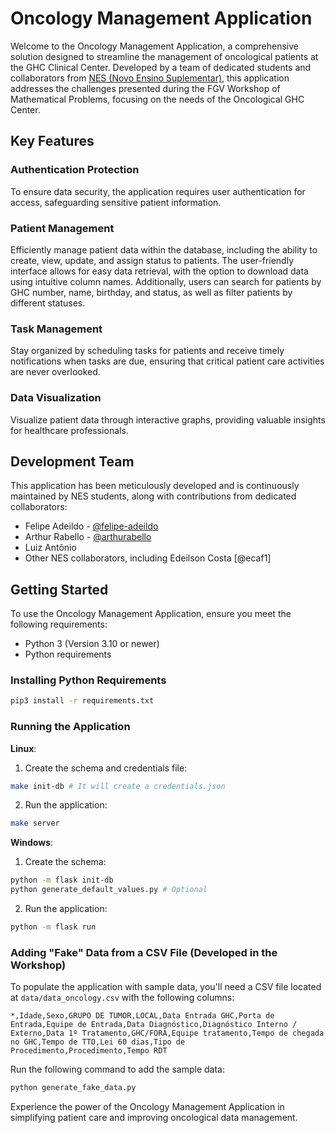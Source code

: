 # Oncology Management Application

Welcome to the Oncology Management Application, a comprehensive solution designed to streamline the management of oncological patients at the GHC Clinical Center. Developed by a team of dedicated students and collaborators from [NES (Novo Ensino Suplementar)](https://novoensinosuplementar.com), this application addresses the challenges presented during the FGV Workshop of Mathematical Problems, focusing on the needs of the Oncological GHC Center.

## Key Features

### Authentication Protection

To ensure data security, the application requires user authentication for access, safeguarding sensitive patient information.

### Patient Management

Efficiently manage patient data within the database, including the ability to create, view, update, and assign status to patients. The user-friendly interface allows for easy data retrieval, with the option to download data using intuitive column names. Additionally, users can search for patients by GHC number, name, birthday, and status, as well as filter patients by different statuses.

### Task Management

Stay organized by scheduling tasks for patients and receive timely notifications when tasks are due, ensuring that critical patient care activities are never overlooked.

### Data Visualization

Visualize patient data through interactive graphs, providing valuable insights for healthcare professionals.

## Development Team

This application has been meticulously developed and is continuously maintained by NES students, along with contributions from dedicated collaborators:

- Felipe Adeildo - [@felipe-adeildo](https://github.com/felipe-adeildo)
- Arthur Rabello - [@arthurabello](https://github.com/arthurabello) 
- Luiz Antônio
- Other NES collaborators, including Edeilson Costa [@ecaf1]

## Getting Started

To use the Oncology Management Application, ensure you meet the following requirements:

- Python 3 (Version 3.10 or newer)
- Python requirements

### Installing Python Requirements

```bash
pip3 install -r requirements.txt
```

### Running the Application

**Linux**:

1. Create the schema and credentials file:

```bash
make init-db # It will create a credentials.json
```

2. Run the application:

```bash
make server
```

**Windows**:

1. Create the schema:

```bash
python -m flask init-db
python generate_default_values.py # Optional
```

2. Run the application:

```bash
python -m flask run
```

### Adding "Fake" Data from a CSV File (Developed in the Workshop)

To populate the application with sample data, you'll need a CSV file located at `data/data_oncology.csv` with the following columns:

`*,Idade,Sexo,GRUPO DE TUMOR,LOCAL,Data Entrada GHC,Porta de Entrada,Equipe de Entrada,Data Diagnóstico,Diagnóstico Interno / Externo,Data 1º Tratamento,GHC/FORA,Equipe tratamento,Tempo de chegada no GHC,Tempo de TTO,Lei 60 dias,Tipo de Procedimento,Procedimento,Tempo RDT`

Run the following command to add the sample data:

```bash
python generate_fake_data.py
```

Experience the power of the Oncology Management Application in simplifying patient care and improving oncological data management.
